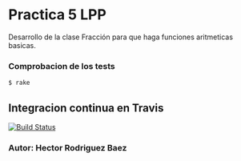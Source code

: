 # Practica 5 LPP

Desarrollo de la clase Fracción para que haga funciones aritmeticas basicas.

### Comprobacion de los tests


```sh
$ rake
```

## Integracion continua en Travis
[![Build Status](https://travis-ci.org/hectorinoman/practica5LPP.svg)](https://travis-ci.org/hectorinoman/practica5LPP)


### Autor: Hector Rodriguez Baez 